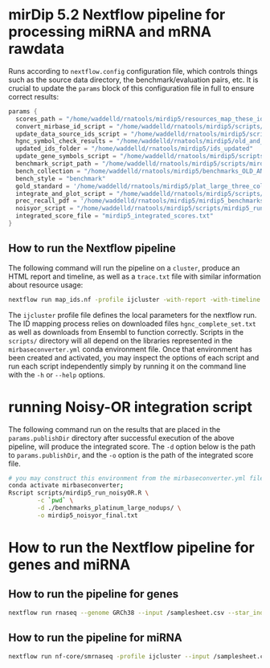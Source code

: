 # mirDip 5.2 Nextflow pipeline for processing miRNA and mRNA rawdata

Runs according to `nextflow.config` configuration file, which controls things such as the source data directory, the benchmark/evaluation pairs, etc. It is crucial to update the `params` block of this configuration file in full to ensure correct results:

```groovy
params {
  scores_path = "/home/waddelld/rnatools/mirdip5/resources_map_these_ids"
  convert_mirbase_id_script = "/home/waddelld/rnatools/mirdip5/scripts/convert_mirbase_ids.R"
  update_data_source_ids_script = "/home/waddelld/rnatools/mirdip5/scripts/mirdip5_update_data_source_ids.py"
  hgnc_symbol_check_results = "/home/waddelld/rnatools/mirdip5/old_and_mirnatip_mirzag_targetscan_id_mapping.csv"
  updated_ids_folder = "/home/waddelld/rnatools/mirdip5/ids_updated"
  update_gene_symbols_script = "/home/waddelld/rnatools/mirdip5/scripts/update_gene_symbols.py"
  benchmark_script_path = "/home/waddelld/rnatools/mirdip5/scripts/mirdip5_bench_one_file.R"
  bench_collection = "/home/waddelld/rnatools/mirdip5/benchmarks_OLD_AND_ID_ISSUE"
  bench_style = "benchmark"
  gold_standard = '/home/waddelld/rnatools/mirdip5/plat_large_three_cols_only.tsv'
  integrate_and_plot_script = "/home/waddelld/rnatools/mirdip5/scripts/mirdip5_integrate_and_plot_benchmarks.R"
  prec_recall_pdf = '/home/waddelld/rnatools/mirdip5/mirdip5_benchmarks.pdf'
  noisyor_script = "/home/waddelld/rnatools/mirdip5/scripts/mirdip5_run_noisyOR.R"
  integrated_score_file = "mirdip5_integrated_scores.txt"
}
```

## How to run the Nextflow pipeline

The following command will run the pipeline on a `cluster`, produce an HTML report and timeline, as well as a `trace.txt` file with similar information about resource usage:

```bash
nextflow run map_ids.nf -profile ijcluster -with-report -with-timeline -with-trace
```

The `ijcluster` profile file defines the local parameters for the nextflow run. The ID mapping process relies on downloaded files `hgnc_complete_set.txt` as well as downloads from Ensembl to function correctly. Scripts in the `scripts/` directory will all depend on the libraries represented in the `mirbaseconverter.yml` conda environment file. Once that environment has been created and activated, you may inspect the options of each script and run each script independently simply by running it on the command line with the `-h` or `--help` options.

# running Noisy-OR integration script

The following command run on the results that are placed in the `params.publishDir` directory after successful execution of the above pipeline, will produce the integrated score. The `-d` option below is the path to `params.publishDir`, and the `-o` option is the path of the integrated score file.

```bash
# you may construct this environment from the mirbaseconverter.yml file in this repository
conda activate mirbaseconverter;
Rscript scripts/mirdip5_run_noisyOR.R \
    	-c `pwd` \
    	-d ./benchmarks_platinum_large_nodups/ \
    	-o mirdip5_noisyor_final.txt
```

# How to run the Nextflow pipeline for genes and miRNA

## How to run the pipeline for genes

```bash
nextflow run rnaseq --genome GRCh38 --input /samplesheet.csv --star_index false --gene_bed false --aligner star_rsem --outdir /outputdirectory --save_merged_fastq -profile ijcluster
```


## How to run the pipeline for miRNA

```bash
nextflow run nf-core/smrnaseq -profile ijcluster --input /samplesheet.csv --outdir /outputdirectory --genome GRCh38 --protocol qiaseq --mirtrace_species hsa -r gittak_ac_config
```

